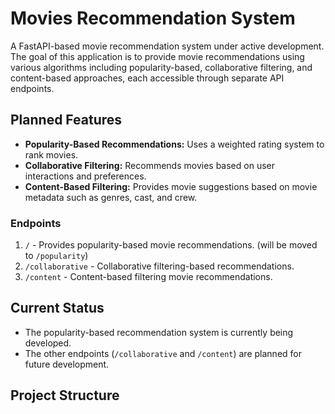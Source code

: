 # Movies Recommendation System

A FastAPI-based movie recommendation system under active development. The goal of this application is to provide movie recommendations using various algorithms including popularity-based, collaborative filtering, and content-based approaches, each accessible through separate API endpoints.

## Planned Features
- **Popularity-Based Recommendations:** Uses a weighted rating system to rank movies.
- **Collaborative Filtering:** Recommends movies based on user interactions and preferences.
- **Content-Based Filtering:** Provides movie suggestions based on movie metadata such as genres, cast, and crew.

### Endpoints
1. `/` - Provides popularity-based movie recommendations. (will be moved to `/popularity`)
2. `/collaborative` - Collaborative filtering-based recommendations.
3. `/content` - Content-based filtering movie recommendations.

## Current Status
- The popularity-based recommendation system is currently being developed.
- The other endpoints (`/collaborative` and `/content`) are planned for future development.
  
## Project Structure
